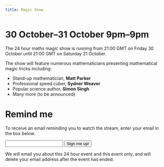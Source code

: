 ```yaml
---
title: Magic Show
---
```


30 October&ndash;31 October 9pm&ndash;9pm
=========================================

The 24 hour maths magic show is running
from 21:00 GMT on Friday 30 October until 21:00 GMT on Saturday 21 October.

The show will feature numerous mathematicians presenting mathematical magic tricks including:

- Stand-up mathematician, <strong>Matt Parker</strong>
- Professional speed cuber, <strong>Sydner Weaver</strong>
- Popular science author, <strong>Simon Singh</strong>
- Many more (to be announced)


Remind me
=========

To receive an email reminding you to watch the stream, enter your email in the box below.

<form action="https://formspree.io/f/xdopgnal" method="POST">
  <input type="email" name="_replyto">
  <input type="submit" value="Sign me up!">
</form>

We will email you about this 24 hour event and this event only, and will delete your email address
after the event has ended.
